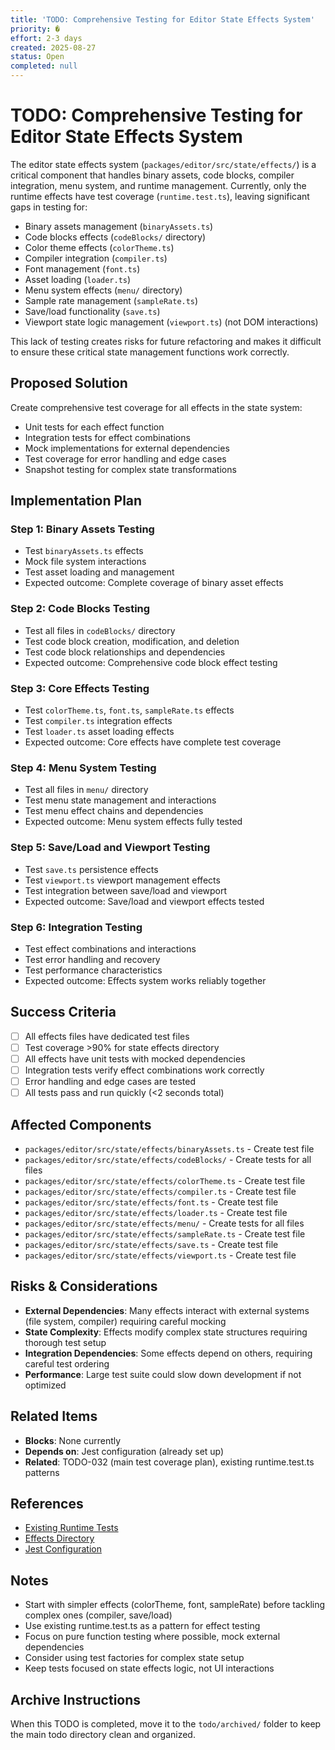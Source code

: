 ```yaml
---
title: 'TODO: Comprehensive Testing for Editor State Effects System'
priority: �
effort: 2-3 days
created: 2025-08-27
status: Open
completed: null
---
```


# TODO: Comprehensive Testing for Editor State Effects System

The editor state effects system (`packages/editor/src/state/effects/`) is a critical component that handles binary assets, code blocks, compiler integration, menu system, and runtime management. Currently, only the runtime effects have test coverage (`runtime.test.ts`), leaving significant gaps in testing for:

- Binary assets management (`binaryAssets.ts`)
- Code blocks effects (`codeBlocks/` directory)
- Color theme effects (`colorTheme.ts`)
- Compiler integration (`compiler.ts`)
- Font management (`font.ts`)
- Asset loading (`loader.ts`)
- Menu system effects (`menu/` directory)
- Sample rate management (`sampleRate.ts`)
- Save/load functionality (`save.ts`)
- Viewport state logic management (`viewport.ts`) (not DOM interactions)

This lack of testing creates risks for future refactoring and makes it difficult to ensure these critical state management functions work correctly.

## Proposed Solution

Create comprehensive test coverage for all effects in the state system:
- Unit tests for each effect function
- Integration tests for effect combinations
- Mock implementations for external dependencies
- Test coverage for error handling and edge cases
- Snapshot testing for complex state transformations

## Implementation Plan

### Step 1: Binary Assets Testing
- Test `binaryAssets.ts` effects
- Mock file system interactions
- Test asset loading and management
- Expected outcome: Complete coverage of binary asset effects

### Step 2: Code Blocks Testing
- Test all files in `codeBlocks/` directory
- Test code block creation, modification, and deletion
- Test code block relationships and dependencies
- Expected outcome: Comprehensive code block effect testing

### Step 3: Core Effects Testing
- Test `colorTheme.ts`, `font.ts`, `sampleRate.ts` effects
- Test `compiler.ts` integration effects
- Test `loader.ts` asset loading effects
- Expected outcome: Core effects have complete test coverage

### Step 4: Menu System Testing
- Test all files in `menu/` directory
- Test menu state management and interactions
- Test menu effect chains and dependencies
- Expected outcome: Menu system effects fully tested

### Step 5: Save/Load and Viewport Testing
- Test `save.ts` persistence effects
- Test `viewport.ts` viewport management effects
- Test integration between save/load and viewport
- Expected outcome: Save/load and viewport effects tested

### Step 6: Integration Testing
- Test effect combinations and interactions
- Test error handling and recovery
- Test performance characteristics
- Expected outcome: Effects system works reliably together

## Success Criteria

- [ ] All effects files have dedicated test files
- [ ] Test coverage >90% for state effects directory
- [ ] All effects have unit tests with mocked dependencies
- [ ] Integration tests verify effect combinations work correctly
- [ ] Error handling and edge cases are tested
- [ ] All tests pass and run quickly (<2 seconds total)

## Affected Components

- `packages/editor/src/state/effects/binaryAssets.ts` - Create test file
- `packages/editor/src/state/effects/codeBlocks/` - Create tests for all files
- `packages/editor/src/state/effects/colorTheme.ts` - Create test file
- `packages/editor/src/state/effects/compiler.ts` - Create test file
- `packages/editor/src/state/effects/font.ts` - Create test file
- `packages/editor/src/state/effects/loader.ts` - Create test file
- `packages/editor/src/state/effects/menu/` - Create tests for all files
- `packages/editor/src/state/effects/sampleRate.ts` - Create test file
- `packages/editor/src/state/effects/save.ts` - Create test file
- `packages/editor/src/state/effects/viewport.ts` - Create test file

## Risks & Considerations

- **External Dependencies**: Many effects interact with external systems (file system, compiler) requiring careful mocking
- **State Complexity**: Effects modify complex state structures requiring thorough test setup
- **Integration Dependencies**: Some effects depend on others, requiring careful test ordering
- **Performance**: Large test suite could slow down development if not optimized

## Related Items

- **Blocks**: None currently
- **Depends on**: Jest configuration (already set up)
- **Related**: TODO-032 (main test coverage plan), existing runtime.test.ts patterns

## References

- [Existing Runtime Tests](packages/editor/src/state/effects/runtime.test.ts)
- [Effects Directory](packages/editor/src/state/effects/)
- [Jest Configuration](packages/editor/jest.config.js)

## Notes

- Start with simpler effects (colorTheme, font, sampleRate) before tackling complex ones (compiler, save/load)
- Use existing runtime.test.ts as a pattern for effect testing
- Focus on pure function testing where possible, mock external dependencies
- Consider using test factories for complex state setup
- Keep tests focused on state effects logic, not UI interactions

## Archive Instructions

When this TODO is completed, move it to the `todo/archived/` folder to keep the main todo directory clean and organized.

